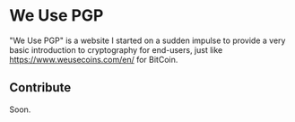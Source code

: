 We Use PGP
==========

"We Use PGP" is a website I started on a sudden impulse to provide a very basic introduction to cryptography for end-users, just like https://www.weusecoins.com/en/ for BitCoin.

Contribute
----------

Soon.
